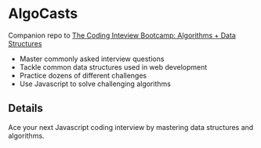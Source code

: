 # AlgoCasts

Companion repo to [The Coding Inteview Bootcamp: Algorithms + Data Structures](https://www.udemy.com/course/coding-interview-bootcamp-algorithms-and-data-structure/)


- Master commonly asked interview questions
- Tackle common data structures used in web development
- Practice dozens of different challenges
- Use Javascript to solve challenging algorithms

## Details
Ace your next Javascript coding interview by mastering data structures and algorithms.
